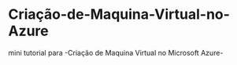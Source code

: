 # Criação-de-Maquina-Virtual-no-Azure
mini tutorial para -Criação de Maquina Virtual no Microsoft Azure-
